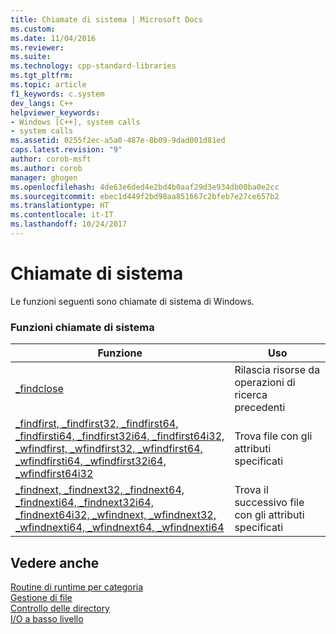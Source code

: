 ```yaml
---
title: Chiamate di sistema | Microsoft Docs
ms.custom: 
ms.date: 11/04/2016
ms.reviewer: 
ms.suite: 
ms.technology: cpp-standard-libraries
ms.tgt_pltfrm: 
ms.topic: article
f1_keywords: c.system
dev_langs: C++
helpviewer_keywords:
- Windows [C++], system calls
- system calls
ms.assetid: 0255f2ec-a5a0-487e-8b09-9dad001d81ed
caps.latest.revision: "9"
author: corob-msft
ms.author: corob
manager: ghogen
ms.openlocfilehash: 4de63e6ded4e2bd4b0aaf29d3e934db00ba0e2cc
ms.sourcegitcommit: ebec1d449f2bd98aa851667c2bfeb7e27ce657b2
ms.translationtype: HT
ms.contentlocale: it-IT
ms.lasthandoff: 10/24/2017
---
```

# <a name="system-calls"></a>Chiamate di sistema
Le funzioni seguenti sono chiamate di sistema di Windows.  
  
### <a name="system-call-functions"></a>Funzioni chiamate di sistema  
  
|Funzione|Uso|  
|--------------|---------|  
|[_findclose](../c-runtime-library/reference/findclose.md)|Rilascia risorse da operazioni di ricerca precedenti|  
|[_findfirst, _findfirst32, _findfirst64, _findfirsti64, _findfirst32i64, _findfirst64i32, _wfindfirst, _wfindfirst32, _wfindfirst64, _wfindfirsti64, _wfindfirst32i64, _wfindfirst64i32](../c-runtime-library/reference/findfirst-functions.md)|Trova file con gli attributi specificati|  
|[_findnext, _findnext32, _findnext64, _findnexti64, _findnext32i64, _findnext64i32, _wfindnext, _wfindnext32, _wfindnexti64, _wfindnext64, _wfindnexti64](../c-runtime-library/reference/findnext-functions.md)|Trova il successivo file con gli attributi specificati|  
  
## <a name="see-also"></a>Vedere anche  
 [Routine di runtime per categoria](../c-runtime-library/run-time-routines-by-category.md)   
 [Gestione di file](../c-runtime-library/file-handling.md)   
 [Controllo delle directory](../c-runtime-library/directory-control.md)   
 [I/O a basso livello](../c-runtime-library/low-level-i-o.md)
